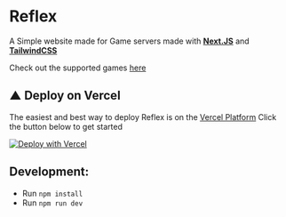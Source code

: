# Reflex

A Simple website made for Game servers made with **[Next.JS](https://nextjs.org/)** and **[TailwindCSS](https://tailwindcss.com/)**

Check out the supported games [here](https://github.com/Lythium4848/reflex-site/blob/master/supported-games.md)

## ▲ Deploy on Vercel
The easiest and best way to deploy Reflex is on the [Vercel Platform](https://vercel.com)
Click the button below to get started

[![Deploy with Vercel](https://vercel.com/button)](https://vercel.com/new/clone?repository-url=https%3A%2F%2Fgithub.com%2FLythium4848%2Freflex-site&env=STEAM_API_KEY&project-name=reflex&repo-name=reflex)

## Development:
* Run `npm install`
* Run `npm run dev`
